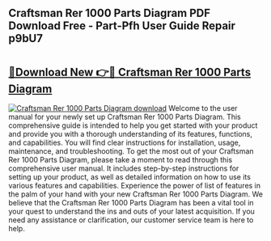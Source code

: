 ## Craftsman Rer 1000 Parts Diagram PDF Download Free - Part-Pfh User Guide Repair p9bU7

# <h2><a href="http://dfuehyr.blite.top/?on=Craftsman+Rer+1000+Parts+Diagram">🔗Download New 👉🔴 Craftsman Rer 1000 Parts Diagram</a></h2>

[![Craftsman Rer 1000 Parts Diagram download](https://i.imgur.com/lujVjoI.png)](http://dfuehyr.blite.top/?on=Craftsman+Rer+1000+Parts+Diagram)
Welcome to the user manual for your newly set up Craftsman Rer 1000 Parts Diagram. This comprehensive guide is intended to help you get started with your product and provide you with a thorough understanding of its features, functions, and capabilities. You will find clear instructions for installation, usage, maintenance, and troubleshooting. To get the most out of your Craftsman Rer 1000 Parts Diagram, please take a moment to read through this comprehensive user manual. It includes step-by-step instructions for setting up your product, as well as detailed information on how to use its various features and capabilities. Experience the power of list of features in the palm of your hand with your new Craftsman Rer 1000 Parts Diagram. We believe that the Craftsman Rer 1000 Parts Diagram has been a vital tool in your quest to understand the ins and outs of your latest acquisition. If you need any assistance or clarification, our customer service team is here to help.

